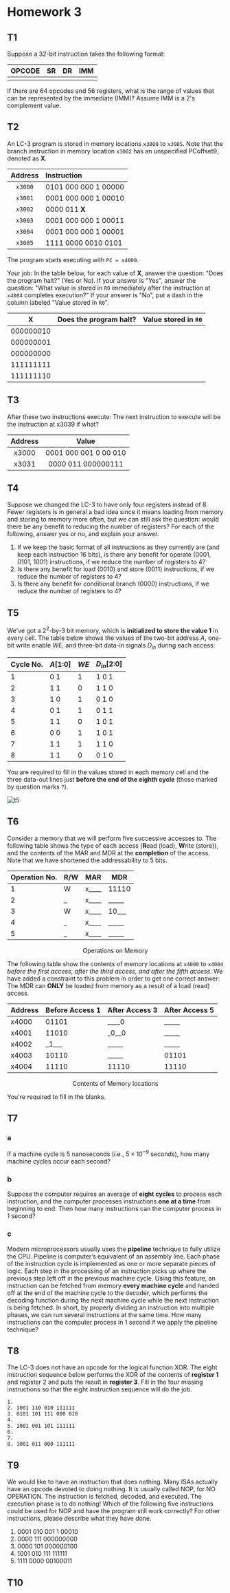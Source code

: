 # Homework 3

## T1

Suppose a 32-bit instruction takes the following format:

| OPCODE |  SR   |  DR   |  IMM  |
| :----: | :---: | :---: | :---: |
|        |       |       |       |

If there are 64 opcodes and 56 registers, what is the range of values that can be represented by the immediate (IMM)? Assume IMM is a 2's complement value.

## T2

An LC-3 program is stored in memory locations `x3000` to `x3005`. Note that the branch instruction in memory location `x3002` has an unspecified PCoffset9, denoted as **X**.

| Address | Instruction          |
| :-----: | :------------------- |
| `x3000` | 0101 000 000 1 00000 |
| `x3001` | 0001 000 000 1 00010 |
| `x3002` | 0000 011 **X**       |
| `x3003` | 0001 000 000 1 00011 |
| `x3004` | 0001 000 000 1 00001 |
| `x3005` | 1111 0000 0010 0101  |

The program starts executing with `PC = x4000`.

Your job: In the table below, for each value of **X**, answer the question: "Does the program halt?" (Yes or No). If your answer is "Yes", answer the question: "What value is stored in `R0` immediately after the instruction at `x4004` completes execution?" If your answer is "No", put a dash in the column labeled "Value stored in `R0`".

|   **X**   | Does the program halt? | Value stored in `R0` |
| :-------: | :--------------------: | :------------------: |
| 000000010 |                        |                      |
| 000000001 |                        |                      |
| 000000000 |                        |                      |
| 111111111 |                        |                      |
| 111111110 |                        |                      |

## T3

After these two instructions execute:
The next instruction to execute will be the instruction at x3039 if what?

| Address |         Value         |
| :-----: | :-------------------: |
|  x3000  | 0001 000 001 0 00 010 |
|  x3031  |  0000 011 000000111   |

## T4

Suppose we changed the LC-3 to have only four registers instead of 8. Fewer registers is in general a bad idea since it means loading from memory and storing to memory more often, but we can still ask the question: would there be any benefit to reducing the number of registers? For each of the following, answer yes or no, and explain your answer.

1. If we keep the basic format of all instructions as they currently are (and keep each instruction 16 bits), is there any benefit for operate (0001, 0101, 1001) instructions, if we reduce the number of registers to 4?
2. Is there any benefit for load (0010) and store (0011) instructions, if we reduce the number of registers to 4?
3. Is there any benefit for conditional branch (0000) instructions, if we reduce the number of registers to 4?

## T5

We've got a $2^2\text{-by-}3$ bit memory, which is **initialized to store the value 1** in every cell. The table below shows the values of the two-bit address $A$, one-bit write enable $WE$, and three-bit data-in signals $D_{in}$ during each access:

| Cycle No. | $A$[1:0] | $WE$ | $D_{in}$[2:0] |
| --------- | -------- | ---- | ------------- |
| 1   | 0 1      | 1    | 1 0 1         |
| 2   | 1 1      | 0    | 1 1 0         |
| 3   | 1 0      | 1    | 0 1 0         |
| 4   | 0 1      | 1    | 0 1 1         |
| 5   | 1 1      | 0    | 1 0 1         |
| 6   | 0 0      | 1    | 1 0 1         |
| 7   | 1 1      | 1    | 1 1 0         |
| 8   | 1 1      | 0    | 0 1 0         |

You are required to fill in the values stored in each memory cell and the three data-out lines just **before the end of the eighth cycle** (those marked by question marks `?`).

![t5](./hw3/hw3-5.png)

## T6

Consider a memory that we will perform five successive accesses to. The following table shows the type of each access (**R**ead (load), **W**rite (store)), and the contents of the MAR and MDR at the **completion** of the access. Note that we have shortened the addressability to 5 bits.

| Operation No. | R/W  | MAR       | MDR        |
| ------------- | ---- | --------- | ---------- |
| 1             | W    | x\_\_\_\_ | 11110      |
| 2             | \_   | x\_\_\_\_     | \_\_\_\_\_ |
| 3             | W    | x\_\_\_\_     | 10\_\_\_   |
| 4             | \_   | x\_\_\_\_     | \_\_\_\_\_ |
| 5             | \_   | x\_\_\_\_     | \_\_\_\_\_ |

<center>Operations on Memory</center>

The following table show the contents of memory locations at `x4000` to `x4004` *before the first access, after the third access, and after the fifth access*. We have added a constraint to this problem in order to get one correct answer: The MDR can **ONLY** be loaded from memory as a result of a load (read) access.

| Address | Before Access 1 | After Access 3 | After Access 5 |
| ------- | --------------- | -------------- | -------------- |
| x4000   | 01101           | \_\_\_\_0      | \_\_\_\_\_     |
| x4001   | 11010           | \_0\_\_0       | \_\_\_\_\_     |
| x4002   | \_1\_\_\_       | \_\_\_\_\_     | \_\_\_\_\_     |
| x4003   | 10110           | \_\_\_\_\_     | 01101          |
| x4004   | 11110           | 11110          | 11110          |

<center>Contents of Memory locations</center>

You're required to fill in the blanks.

## T7

### a

If a machine cycle is 5 nanoseconds (i.e., $5\times10^{-9}$ seconds), how many machine cycles occur each second?

### b

Suppose the computer requires an average of **eight cycles** to process each instruction, and the computer processes instructions **one at a time** from beginning to end. Then how many instructions can the computer process in 1 second?

### c

Modern microprocessors usually uses the **pipeline** technique to fully utilize the CPU. Pipeline is computer’s equivalent of an assembly line. Each phase of the instruction cycle is implemented as one or more separate pieces of logic. Each step in the processing of an instruction picks up where the previous step left off in the previous machine cycle. Using this feature, an instruction can be fetched from memory **every machine cycle** and handed off at the end of the machine cycle to the decoder, which performs the decoding function during the next machine cycle while the next instruction is being fetched. In short, by properly dividing an instruction into multiple phases, we can run several instructions at the same time. How many instructions can the computer process in 1 second if we apply the pipeline technique?

## T8

The LC-3 does not have an opcode for the logical function XOR. The eight instruction sequence below performs the XOR of the contents of **register 1** and register 2 and puts the result in **register 3**. Fill in the four missing instructions so that the eight instruction sequence will do the job.

``` 
1. 
2. 1001 110 010 111111
3. 0101 101 111 000 010 
4. 
5. 1001 001 101 111111 
6. 
7. 
8. 1001 011 000 111111 
```

## T9

We would like to have an instruction that does nothing. Many ISAs actually have an opcode devoted to doing nothing. It is usually called NOP, for NO OPERATION. The instruction is fetched, decoded, and executed. The execution phase is to do nothing! Which of the following five instructions could be used for NOP and have the program still work correctly? For other instructions, please describe what they have done.

1. 0001 010 001 1 00010
2. 0000 111 000000000
3. 0000 101 000000100
4. 1001 010 111 111111
5. 1111 0000 00100011

## T10

